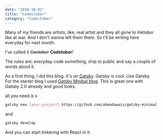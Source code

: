 ```yaml
---
date: "2018-10-01"
title: "Codectober"
category: "Codectober"
---
```

Many of my friends are artists, like, real artist and they all gone to _Inktober_ like at war. 
And I don't wanna left them there. So I'll be writing here everyday for next month. 

I've called it ~~Coctober~~ **Codetober**!

The rules are: everyday code something, ship to public and say a couple of words about it.

As a first thing, I did this blog. It's on [Gatsby](https://www.gatsbyjs.org). Gatsby is cool. Use Gatsby.
For the starter blog I used [Gatsby Minibal blog](https://github.com/ahmadawais/gatsby-minimal-blog).
This is great one with Gatsby 2.0 already and good looks.

all you need is 
s
```bash
gatsby new [your-project] https://github.com/ahmadawais/gatsby-minimal-blog
```
and
```bash
gatsby develop
```

And you can start tinkering with React in it.